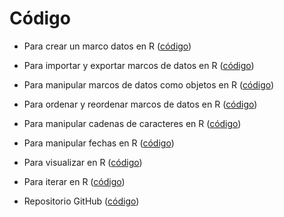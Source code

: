 # Código

-   Para crear un marco datos en R
    ([código](https://agusnieto77.github.io/ryrstudio/codigo/df "data frame"))

-   Para importar y exportar marcos de datos en R
    ([código](https://agusnieto77.github.io/ryrstudio/codigo/read_save "import export"))

-   Para manipular marcos de datos como objetos en R
    ([código](https://agusnieto77.github.io/ryrstudio/codigo/manipular "manipular"))

-   Para ordenar y reordenar marcos de datos en R
    ([código](https://agusnieto77.github.io/ryrstudio/codigo/ordenar "ordenar"))

-   Para manipular cadenas de caracteres en R
    ([código](https://agusnieto77.github.io/ryrstudio/codigo/strings "strings"))

-   Para manipular fechas en R
    ([código](https://agusnieto77.github.io/ryrstudio/codigo/fechas "fechas"))

-   Para visualizar en R
    ([código](https://agusnieto77.github.io/ryrstudio/codigo/vis "visualización"))

-   Para iterar en R
    ([código](https://agusnieto77.github.io/ryrstudio/codigo/iterar "iterar"))

-   Repositorio GitHub
    ([código](https://github.com/agusnieto77/ryrstudio/tree/main/material "github"))
